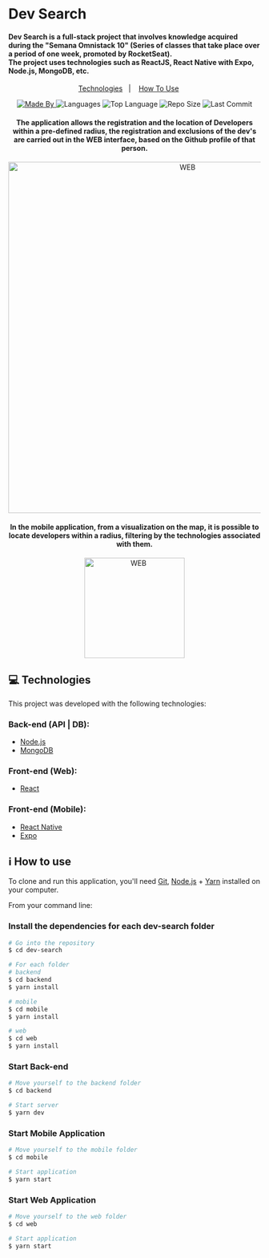 <h1>Dev Search</h1>

<h4>
Dev Search is a full-stack project that involves knowledge acquired during the "Semana Omnistack 10" (Series of classes that take place over a period of one week, promoted by RocketSeat).<br/>The project uses technologies such as ReactJS, React Native with Expo, Node.js, MongoDB, etc.</h4>

<p align="center">
  <a href="#computer-technologies">Technologies</a>&nbsp;&nbsp;&nbsp;|&nbsp;&nbsp;&nbsp;
  <a href="#information_source-how-to-use">How To Use</a>&nbsp;&nbsp;&nbsp;&nbsp;&nbsp;&nbsp;
</p>

<p align="center">
  <a href="https://www.linkedin.com/in/diegoferreirati/">
  <img alt="Made By" src="https://img.shields.io/static/v1?label=Made%20By&message=Diego%20Ferreira&color=DarkViolet&style=for-the-badge">
	</a>
  
  <img alt="Languages" src="https://img.shields.io/github/languages/count/diego5f5/dev-search?style=for-the-badge">
  
  <img alt="Top Language" src="https://img.shields.io/github/languages/top/diego5f5/dev-search?style=for-the-badge">
  
  <img alt="Repo Size" src="https://img.shields.io/github/repo-size/diego5f5/dev-search?style=for-the-badge">
  
  <img alt="Last Commit" src="https://img.shields.io/github/last-commit/diego5f5/dev-search?style=for-the-badge">
</p>

<h4 align="center">
  <p>The application allows the registration and the location of Developers within a pre-defined radius, the registration and exclusions of the dev's are carried out in the WEB interface, based on the Github profile of that person.</p>
</h4>

<p align="center">
  <img width="700" alt="WEB" src="https://i.imgur.com/5X4pb8T.png">
</p>

<h4 align="center">
  <p>In the mobile application, from a visualization on the map, it is possible to locate developers within a radius, filtering by the technologies associated with them.</p>
</h4>

<p align="center">
  <img width="200" alt="WEB" src="https://i.imgur.com/rGc6tPU.jpg">
</p>

## :computer: Technologies

This project was developed with the following technologies:

### Back-end (API | DB):
-  <a href="https://nodejs.org/en/docs/" target="_blank">Node.js</a>
-  <a href="https://www.mongodb.com/cloud/atlas" target="_blank">MongoDB</a>

### Front-end (Web):
-  <a href="https://reactjs.org/docs/getting-started.html" target="_blank">React</a>

### Front-end (Mobile):
-  <a href="https://reactnative.dev/docs/getting-started" target="_blank">React Native</a>
-  <a href="https://docs.expo.io/" target="_blank">Expo</a>


## :information_source: How to use

To clone and run this application, you'll need <a href="https://git-scm.com" target="_blank">Git</a>, <a href="https://nodejs.org/en/docs/" target="_blank">Node.js</a> +  <a href="https://yarnpkg.com/" target="_blank">Yarn</a> installed on your computer.

From your command line:

### Install the dependencies for each dev-search folder

```bash
# Go into the repository
$ cd dev-search

# For each folder
# backend
$ cd backend
$ yarn install

# mobile
$ cd mobile
$ yarn install

# web
$ cd web
$ yarn install
```

### Start Back-end 

```bash
# Move yourself to the backend folder
$ cd backend

# Start server
$ yarn dev
```

### Start Mobile Application

```bash
# Move yourself to the mobile folder
$ cd mobile

# Start application
$ yarn start
```

### Start Web Application

```bash
# Move yourself to the web folder
$ cd web

# Start application
$ yarn start
```
